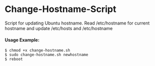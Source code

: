 # Change-Hostname-Script

Script for updating Ubuntu hostname. Read /etc/hostname for current hostname and update /etc/hosts and /etc/hostname

#### Usage Example:
```
$ chmod +x change-hostname.sh
$ sudo change-hostname.sh newhostname
$ reboot
```